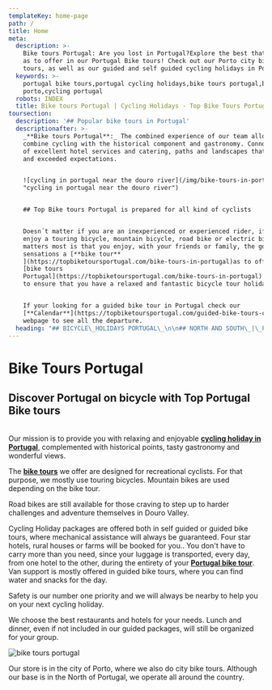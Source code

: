 ```yaml
---
templateKey: home-page
path: /
title: Home
meta:
  description: >-
    Bike tours Portugal: Are you lost in Portugal?Explore the best that Portugal
    as to offer in our Portugal Bike tours! Check out our Porto city bicycle
    tours, as well as our guided and self guided cycling holidays in Portugal.
  keywords: >-
    portugal bike tours,portugal cycling holidays,bike tours portugal,bike tours
    porto,cycling portugal
  robots: INDEX
  title: Bike tours Portugal | Cycling Holidays - Top Bike Tours Portugal
toursection:
  description: '## Popular bike tours in Portugal'
  descriptionafter: >-
    _**Bike tours Portugal**:_ The combined experience of our team allows us to
    combine cycling with the historical component and gastronomy. Connoisseurs
    of excellent hotel services and catering, paths and landscapes that surprise
    and exceeded expectations.


    ![cycling in portugal near the douro river](/img/bike-tours-in-portugal.jpg
    "cycling in portugal near the douro river")


    ## Top Bike tours Portugal is prepared for all kind of cyclists


    Doesn´t matter if you are an inexperienced or experienced rider, if you
    enjoy a touring bicycle, mountain bicycle, road bike or electric bike. What
    matters most is that you enjoy, with your friends or family, the good
    sensations a [**bike tour**
    ](https://topbiketoursportugal.com/bike-tours-in-portugal)as to offer. Top
    [bike tours
    Portugal](https://topbiketoursportugal.com/bike-tours-in-portugal) is here
    to ensure that you have a relaxed and fantastic bicycle tour holiday. 


    If your looking for a guided bike tour in Portugal check our
    [**Calendar**](https://topbiketoursportugal.com/guided-bike-tours-calendar-portugal)
    webpage to see all the departure.
  heading: "## BICYCLE\_HOLIDAYS PORTUGAL\_\n\n## NORTH AND SOUTH\_|\_PORTUGAL BIKE TOURS"
---
```

# Bike Tours Portugal

## Discover Portugal on bicycle with Top Portugal Bike tours

\
Our mission is to provide you with relaxing and enjoyable [**cycling holiday in Portugal**](https://topbiketoursportugal.com/bike-tours-in-portugal), complemented with historical points, tasty gastronomy and wonderful views.

The [**bike tours**](https://topbiketoursportugal.com/bike-tours-in-portugal) we offer are designed for recreational cyclists. For that purpose, we mostly use touring bicycles. Mountain bikes are used depending on the bike tour.

Road bikes are still available for those craving to step up to harder challenges and adventure themselves in Douro Valley.

Cycling Holiday packages are offered both in self guided or guided bike tours, where mechanical assistance will always be guaranteed. Four star hotels, rural houses or farms will be booked for you.. You don't have to carry more than you need, since your luggage is transported, every day, from one hotel to the other, during the entirety of your [**Portugal bike tour**](https://topbiketoursportugal.com/bike-tours-in-portugal). Van support is mostly offered in guided bike tours, where you can find water and snacks for the day.

Safety is our number one priority and we will always be nearby to help you on your next cycling holiday.

We choose the best restaurants and hotels for your needs. Lunch and dinner, even if not included in our guided packages, will still be organized for your group.

![bike tours portugal](/img/bike-tours-in-portugal.jpg "bike tours portugal")

Our store is in the city of Porto, where we also do city bike tours. Although our base is in the North of Portugal, we operate all around the country.
